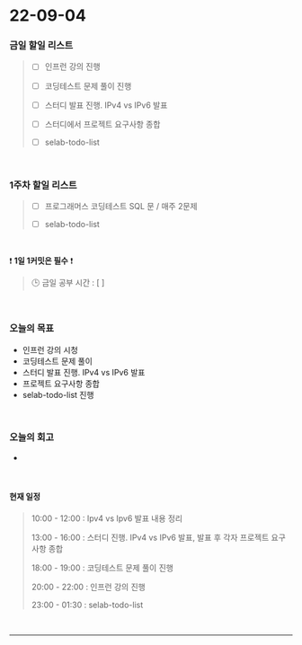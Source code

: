 # 22-09-04
 ### 금일 할일 리스트
> - [ ]  인프런 강의 진행
>
> - [ ]  코딩테스트 문제 풀이 진행
>
> - [ ]  스터디 발표 진행. IPv4 vs IPv6 발표
>
> - [ ]  스터디에서 프로젝트 요구사항 종합
>
> - [ ]  selab-todo-list

<br/>

### 1주차 할일 리스트  

> - [ ]  프로그래머스 코딩테스트 SQL 문 / 매주 2문제  
>
> - [ ]  selab-todo-list

<br/>

❗ **1일 1커밋은 필수** ❗
> 🕒 금일 공부 시간 :  [  ]    
  
<br/>

### 오늘의 목표
- 인프런 강의 시청
- 코딩테스트 문제 풀이
- 스터디 발표 진행. IPv4 vs IPv6 발표
- 프로젝트 요구사항 종합
- selab-todo-list 진행

<br>

### 오늘의 회고
- 

<br>

#### 현재 일정  
> 10:00 - 12:00 : Ipv4 vs Ipv6 발표 내용 정리
>
> 13:00 - 16:00 : 스터디 진행. IPv4 vs IPv6 발표, 발표 후 각자 프로젝트 요구사항 종합
>
> 18:00 - 19:00 : 코딩테스트 문제 풀이 진행
>
> 20:00 - 22:00 : 인프런 강의 진행
>
> 23:00 - 01:30 : selab-todo-list

<br/>

------------  